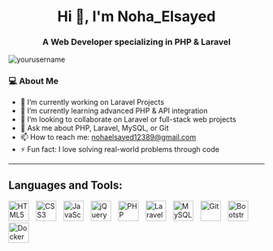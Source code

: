 
<h1 align="center">Hi 👋, I'm Noha_Elsayed</h1>
<h3 align="center">A Web Developer specializing in PHP & Laravel</h3>

<p align="left"> <img src="https://komarev.com/ghpvc/?username=yourusername&label=Profile%20views&color=0e75b6&style=flat" alt="yourusername" /> </p>

### 💻 About Me

- 🔭 I’m currently working on Laravel Projects  
- 🌱 I’m currently learning advanced PHP & API integration  
- 👯 I’m looking to collaborate on Laravel or full-stack web projects  
- 💬 Ask me about PHP, Laravel, MySQL, or Git  
- 📫 How to reach me: nohaelsayed12389@gmail.com  
- ⚡ Fun fact: I love solving real-world problems through code

---
## Languages and Tools:

<!-- README.md -->
<p align="left">
  <img src="https://cdn.jsdelivr.net/gh/devicons/devicon/icons/html5/html5-original.svg" height="40" alt="HTML5" width="40" style="margin-right: 10px;" />
  <img src="https://cdn.jsdelivr.net/gh/devicons/devicon/icons/css3/css3-original.svg" height="40" alt="CSS3" width="40" style="margin-right: 10px;" />
  <img src="https://cdn.jsdelivr.net/gh/devicons/devicon/icons/javascript/javascript-original.svg" height="40" alt="JavaScript" width="40" style="margin-right: 10px;" />
  <img src="https://cdn.jsdelivr.net/gh/devicons/devicon/icons/jquery/jquery-original-wordmark.svg" height="40" alt="jQuery" width="40" style="margin-right: 10px;" />
  <img src="https://cdn.jsdelivr.net/gh/devicons/devicon/icons/php/php-original.svg" height="40" alt="PHP" width="40" style="margin-right: 10px;" />
  <img src="https://laravel.com/img/logomark.min.svg" height="40" alt="Laravel Logo" width="40" style="margin-right: 10px;" />
  <img src="https://cdn.jsdelivr.net/gh/devicons/devicon/icons/mysql/mysql-original-wordmark.svg" height="40" alt="MySQL" width="40" style="margin-right: 10px;" />
  <img src="https://cdn.jsdelivr.net/gh/devicons/devicon/icons/git/git-original.svg" height="40" alt="Git" width="40" style="margin-right: 10px;" />
  <img src="https://cdn.jsdelivr.net/gh/devicons/devicon/icons/bootstrap/bootstrap-original.svg" height="40" alt="Bootstrap" width="40" style="margin-right: 10px;" />
  <img src="https://cdn.jsdelivr.net/gh/devicons/devicon/icons/docker/docker-original-wordmark.svg" height="40" alt="Docker" width="40" style="margin-right: 10px;" />

</p>
